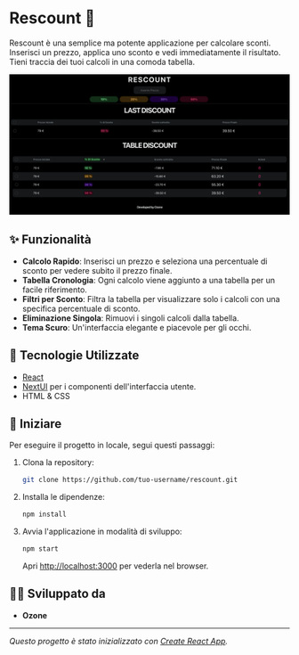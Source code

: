 # Rescount 🧾

Rescount è una semplice ma potente applicazione per calcolare sconti. Inserisci un prezzo, applica uno sconto e vedi immediatamente il risultato. Tieni traccia dei tuoi calcoli in una comoda tabella.

![Anteprima di Rescount](public/preview_OZN-Rescount.png)

## ✨ Funzionalità

- **Calcolo Rapido**: Inserisci un prezzo e seleziona una percentuale di sconto per vedere subito il prezzo finale.
- **Tabella Cronologia**: Ogni calcolo viene aggiunto a una tabella per un facile riferimento.
- **Filtri per Sconto**: Filtra la tabella per visualizzare solo i calcoli con una specifica percentuale di sconto.
- **Eliminazione Singola**: Rimuovi i singoli calcoli dalla tabella.
- **Tema Scuro**: Un'interfaccia elegante e piacevole per gli occhi.

## 🚀 Tecnologie Utilizzate

- [React](https://reactjs.org/)
- [NextUI](https://nextui.org/) per i componenti dell'interfaccia utente.
- HTML & CSS

## 🏁 Iniziare

Per eseguire il progetto in locale, segui questi passaggi:

1.  Clona la repository:
    ```sh
    git clone https://github.com/tuo-username/rescount.git
    ```
2.  Installa le dipendenze:
    ```sh
    npm install
    ```
3.  Avvia l'applicazione in modalità di sviluppo:
    ```sh
    npm start
    ```
    Apri [http://localhost:3000](http://localhost:3000) per vederla nel browser.

## 👨‍💻 Sviluppato da

- **Ozone**

---

_Questo progetto è stato inizializzato con [Create React App](https://github.com/facebook/create-react-app)._ 